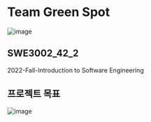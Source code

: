 # Team Green Spot
![image](https://user-images.githubusercontent.com/108450957/211132653-a9ccb92d-eb15-496a-a102-d7d208ae6802.png)

## SWE3002_42_2
2022-Fall-Introduction to Software Engineering 


## 프로젝트 목표
![image](https://user-images.githubusercontent.com/108450957/211132686-b5f1a888-5051-42d7-9f1c-0f29a6c27519.png)

